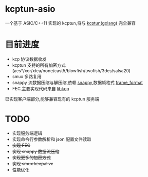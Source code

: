 # kcptun-asio

一个基于 ASIO/C++11 实现的 kcptun,将与 [kcptun(golang)](https://github.com/xtaci/kcptun) 完全兼容  

# 目前进度  

* kcp 协议数据收发  
* kcptun 支持的所有加密方式(aes*/xor/xtea/none/cast5/blowfish/twofish/3des/salsa20)  
* smux 多路复用  
* snappy 流数据压缩与解压缩,依赖 [snappy](https://github.com/google/snappy),数据帧格式 [frame_format](https://github.com/google/snappy/blob/master/framing_format.txt)    
* FEC,主要实现代码来自 [libkcp](https://github.com/xtaci/libkcp)   

已实现客户端部分,能够兼容现有的 kcptun 服务端    

# TODO  

* 实现服务端逻辑  
* 实现命令行参数解析和 json 配置文件读取  
* ~~实现 FEC~~   
* ~~实现 snappy 数据流压缩~~  
* ~~实现更多的加密方式~~  
* ~~实现 smux keepalive~~  
* 性能优化  
